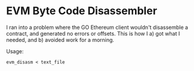 # EVM Byte Code Disassembler

I ran into a problem where the GO Ethereum client wouldn't disassemble a contract, and generated no errors or offsets. This is how I a) got what I needed, and b) avoided work for a morning.

Usage:

    evm_disasm < text_file

